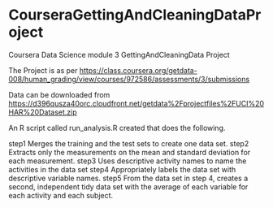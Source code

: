 CourseraGettingAndCleaningDataProject
=====================================

Coursera Data Science module 3 GettingAndCleaningData Project

The Project is as per https://class.coursera.org/getdata-008/human_grading/view/courses/972586/assessments/3/submissions

Data can be downloaded from https://d396qusza40orc.cloudfront.net/getdata%2Fprojectfiles%2FUCI%20HAR%20Dataset.zip

An R script called run_analysis.R created that does the following. 

step1 Merges the training and the test sets to create one data set.
step2 Extracts only the measurements on the mean and standard deviation for each measurement. 
step3 Uses descriptive activity names to name the activities in the data set
step4 Appropriately labels the data set with descriptive variable names. 
step5 From the data set in step 4, creates a second, independent tidy data set with the average of each variable for each activity and each subject.

